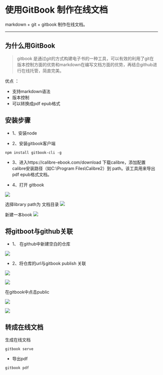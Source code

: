 # 使用GitBook 制作在线文档

markdown + git + gitbook 制作在线文档。

***

## 为什么用GitBook

> gitbook 是通过git的方式构建电子书的一种工具，可以有效的利用了git在版本控制方面的优势和markdown在编写文档方面的优势，再结合github进行在线托管，简直完美。

优点 ：
* 支持markdown语法
* 版本控制
* 可以转换成pdf epub格式


## 安装步骤

* 1、安装node

* 2、安装gitbook客户端


```
npm install gitbook-cli -g
```

* 3、进入https://calibre-ebook.com/download 下载calibre，添加配置calibre安装路径（如C:\Program Files\Calibre2）到 path。该工具用来导出pdf epub格式文档。


* 4、打开 gitbook

![](/assets/2018-11-25_222019.jpg)

选择library path为 文档目录
![](/assets/2018-11-25_222225.jpg)

新建一本book
![](/assets/2018-11-25_222428.jpg)

## 将gitboot与github关联

* 1、 在github中新建空白的仓库

![](/assets/2018-11-25_222746.jpg)

* 2、将仓库的url与gitbook publish 关联

![](/assets/2018-11-25_222929.jpg)

![](/assets/2018-11-25_223102.jpg)

在gitbook中点击public

![](/assets/2018-11-25_223413.jpg)

![](/assets/2018-11-25_223157.jpg)

## 转成在线文档

生成在线文档

```
gitbook serve
```

* 导出pdf

```
gitbook pdf
```



